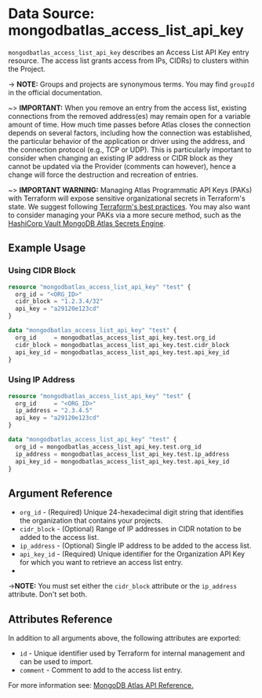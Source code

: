 # Data Source: mongodbatlas_access_list_api_key

`mongodbatlas_access_list_api_key` describes an Access List API Key entry resource. The access list grants access from IPs, CIDRs) to clusters within the Project.

-> **NOTE:** Groups and projects are synonymous terms. You may find `groupId` in the official documentation.

~> **IMPORTANT:**
When you remove an entry from the access list, existing connections from the removed address(es) may remain open for a variable amount of time. How much time passes before Atlas closes the connection depends on several factors, including how the connection was established, the particular behavior of the application or driver using the address, and the connection protocol (e.g., TCP or UDP). This is particularly important to consider when changing an existing IP address or CIDR block as they cannot be updated via the Provider (comments can however), hence a change will force the destruction and recreation of entries.   

~> **IMPORTANT WARNING:** Managing Atlas Programmatic API Keys (PAKs) with Terraform will expose sensitive organizational secrets in Terraform's state. We suggest following [Terraform's best practices](https://developer.hashicorp.com/terraform/language/state/sensitive-data). You may also want to consider managing your PAKs via a more secure method, such as the [HashiCorp Vault MongoDB Atlas Secrets Engine](https://developer.hashicorp.com/vault/docs/secrets/mongodbatlas).


## Example Usage

### Using CIDR Block
```terraform
resource "mongodbatlas_access_list_api_key" "test" {
  org_id = "<ORG_ID>"
  cidr_block = "1.2.3.4/32"
  api_key = "a29120e123cd"
}

data "mongodbatlas_access_list_api_key" "test" {
  org_id     = mongodbatlas_access_list_api_key.test.org_id
  cidr_block = mongodbatlas_access_list_api_key.test.cidr_block
  api_key_id = mongodbatlas_access_list_api_key.test.api_key_id
}
```

### Using IP Address
```terraform
resource "mongodbatlas_access_list_api_key" "test" {
  org_id     = "<ORG_ID>"
  ip_address = "2.3.4.5"
  api_key = "a29120e123cd"
}

data "mongodbatlas_access_list_api_key" "test" {
  org_id = mongodbatlas_access_list_api_key.test.org_id
  ip_address = mongodbatlas_access_list_api_key.test.ip_address
  api_key_id = mongodbatlas_access_list_api_key.test.api_key_id
}
```

## Argument Reference

* `org_id` - (Required) Unique 24-hexadecimal digit string that identifies the organization that contains your projects.
* `cidr_block` - (Optional) Range of IP addresses in CIDR notation to be added to the access list.
* `ip_address` - (Optional) Single IP address to be added to the access list.
* `api_key_id` - (Required) Unique identifier for the Organization API Key for which you want to retrieve an access list entry.
* 
->**NOTE:** You must set either the `cidr_block` attribute or the `ip_address` attribute. Don't set both.

## Attributes Reference

In addition to all arguments above, the following attributes are exported:

* `id` - Unique identifier used by Terraform for internal management and can be used to import.
* `comment` - Comment to add to the access list entry.

For more information see: [MongoDB Atlas API Reference.](https://www.mongodb.com/docs/atlas/reference/api-resources-spec/#tag/Programmatic-API-Keys/operation/getApiKeyAccessList)
